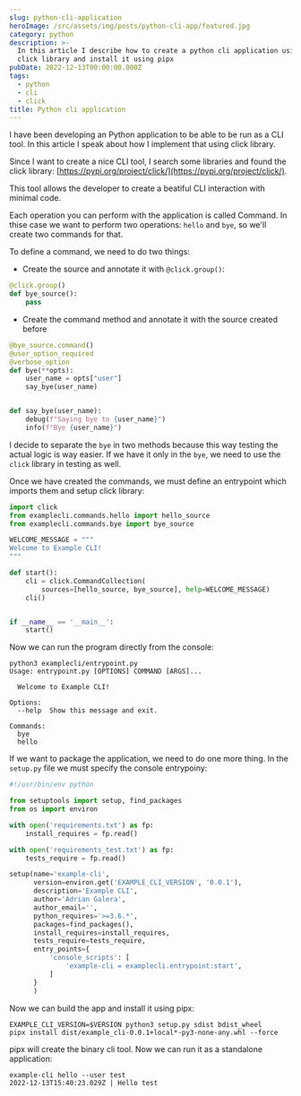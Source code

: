 ```yaml
---
slug: python-cli-application
heroImage: /src/assets/img/posts/python-cli-app/featured.jpg
category: python
description: >-
  In this article I describe how to create a python cli application using the
  click library and install it using pipx
pubDate: 2022-12-13T00:00:00.000Z
tags:
  - python
  - cli
  - click
title: Python cli application
---
```


I have been developing an Python application to be able to be run as a CLI tool. In this article I speak about how I implement that using click library.

Since I want to create a nice CLI tool, I search some libraries and found the click library: <a href="https://pypi.org/project/click/">[https://pypi.org/project/click/](https://pypi.org/project/click/)</a>.

This tool allows the developer to create a beatiful CLI interaction with minimal code.

Each operation you can perform with the application is called Command. In thise case we want to perform two operations: `hello` and `bye`, so we'll create two commands for that.

To define a command, we need to do two things:

- Create the source and annotate it with `@click.group()`:

```python
@click.group()
def bye_source():
    pass
```

- Create the command method and annotate it with the source created before

```python
@bye_source.command()
@user_option_required
@verbose_option
def bye(**opts):
    user_name = opts["user"]
    say_bye(user_name)


def say_bye(user_name):
    debug(f"Saying bye to {user_name}")
    info(f"Bye {user_name}")
```

I decide to separate the `bye` in two methods because this way testing the actual logic is way easier. If we have it only in the `bye`, we need to use the `click` library in testing as well.

Once we have created the commands, we must define an entrypoint which imports them and setup click library:

```python
import click
from examplecli.commands.hello import hello_source
from examplecli.commands.bye import bye_source

WELCOME_MESSAGE = """
Welcome to Example CLI!
"""

def start():
    cli = click.CommandCollection(
        sources=[hello_source, bye_source], help=WELCOME_MESSAGE)
    cli()


if __name__ == '__main__':
    start()
```

Now we can run the program directly from the console:

```shell
python3 examplecli/entrypoint.py
Usage: entrypoint.py [OPTIONS] COMMAND [ARGS]...

  Welcome to Example CLI!

Options:
  --help  Show this message and exit.

Commands:
  bye
  hello
```

If we want to package the application, we need to do one more thing. In the `setup.py` file we must specify the console entrypoiny:

```python
#!/usr/bin/env python

from setuptools import setup, find_packages
from os import environ

with open('requirements.txt') as fp:
    install_requires = fp.read()

with open('requirements_test.txt') as fp:
    tests_require = fp.read()

setup(name='example-cli',
      version=environ.get('EXAMPLE_CLI_VERSION', '0.0.1'),
      description='Example CLI',
      author='Adrian Galera',
      author_email='',
      python_requires='>=3.6.*',
      packages=find_packages(),
      install_requires=install_requires,
      tests_require=tests_require,
      entry_points={
          'console_scripts': [
              'example-cli = examplecli.entrypoint:start',
          ]
      }
      )
```

Now we can build the app and install it using pipx:

```shell
EXAMPLE_CLI_VERSION=$VERSION python3 setup.py sdist bdist_wheel
pipx install dist/example_cli-0.0.1+local*-py3-none-any.whl --force
```

pipx will create the binary cli tool. Now we can run it as a standalone application:

```shell
example-cli hello --user test
2022-12-13T15:40:23.029Z | Hello test
```
